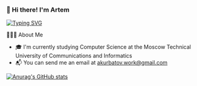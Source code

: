### 👋 Hi there! I'm Artem

[![Typing SVG](https://readme-typing-svg.herokuapp.com?font=Fira+Code&pause=1000&background=A2FF2B00&width=435&lines=Junior+IOS+Developer)](https://git.io/typing-svg)

👨🏻‍💻 About Me

- 🎓 I'm currently studying Computer Science at the Moscow Technical University of Communications and Informatics
- 📬 You can send me an email at akurbatov.work@gmail.com

[![Anurag's GitHub stats](https://github-readme-stats.vercel.app/api?username=kurbatovios)](https://github.com/anuraghazra/github-readme-stats)
